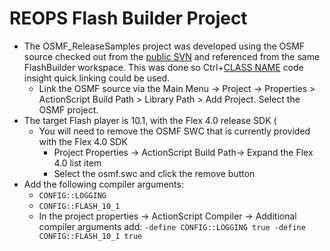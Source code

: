 # REOPS Flash Builder Project #

  * The OSMF\_ReleaseSamples project was developed using the OSMF source checked out from the [public SVN](http://opensource.adobe.com/wiki/display/osmf/Get+Source+Code) and referenced from the same FlashBuilder workspace. This was done so Ctrl+[CLASS NAME](CLICK.md) code insight quick linking could be used.
    * Link the OSMF source via the Main Menu -> Project -> Properties > ActionScript Build Path > Library Path > Add Project. Select the OSMF project.
  * The target Flash player is 10.1, with the Flex 4.0 release SDK (
    * You will need to remove the OSMF SWC that is currently provided with the Flex 4.0 SDK
      * Project Properties -> ActionScript Build Path-> Expand the Flex 4.0 list item
      * Select the osmf.swc and click the remove button
  * Add the following compiler arguments:
    * `CONFIG::LOGGING`
    * `CONFIG::FLASH_10_1`
    * In the project properties -> ActionScript Compiler -> Additional compiler arguments add: `-define CONFIG::LOGGING true -define CONFIG::FLASH_10_1 true`